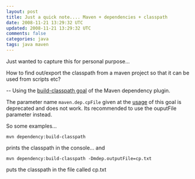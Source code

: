 ```yaml
---           
layout: post
title: Just a quick note.... Maven + dependencies + classpath
date: 2008-11-21 13:29:32 UTC
updated: 2008-11-21 13:29:32 UTC
comments: false
categories: java 
tags: java maven
---
```

 
Just wanted to capture this for personal purpose...

How to find out/export the classpath from a maven project so that it can be used from scripts etc?

-- Using the <a 
href="http://maven.apache.org/plugins/maven-dependency-plugin/build-classpath-mojo.html">build-classpath goal</a> of 
the Maven dependency plugin.

The parameter name
<code>maven.dep.cpFile</code> given at the <a href="http://maven.apache.org/plugins/maven-dependency-plugin/usage.html">
usage</a> of this goal is deprecated and does 
not work. Its recommended to use the ouputFile parameter instead.

So some examples...

    mvn dependency:build-classpath

prints the classpath in the console... and

    mvn dependency:build-classpath -Dmdep.outputFile=cp.txt
    
puts the classpath in the file called cp.txt
